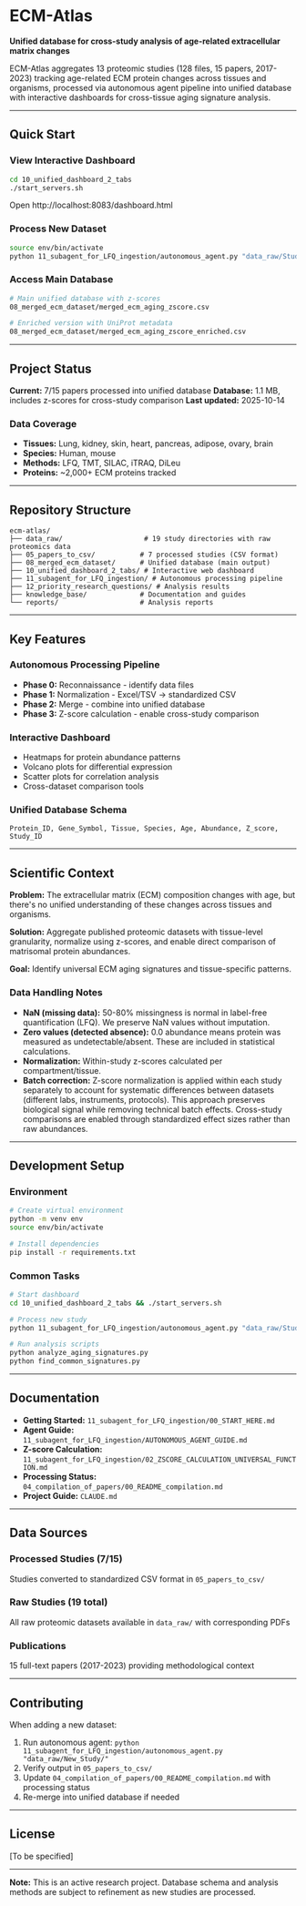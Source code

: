 # ECM-Atlas

**Unified database for cross-study analysis of age-related extracellular matrix changes**

ECM-Atlas aggregates 13 proteomic studies (128 files, 15 papers, 2017-2023) tracking age-related ECM protein changes across tissues and organisms, processed via autonomous agent pipeline into unified database with interactive dashboards for cross-tissue aging signature analysis.

---

## Quick Start

### View Interactive Dashboard
```bash
cd 10_unified_dashboard_2_tabs
./start_servers.sh
```
Open http://localhost:8083/dashboard.html

### Process New Dataset
```bash
source env/bin/activate
python 11_subagent_for_LFQ_ingestion/autonomous_agent.py "data_raw/Study_Name/"
```

### Access Main Database
```bash
# Main unified database with z-scores
08_merged_ecm_dataset/merged_ecm_aging_zscore.csv

# Enriched version with UniProt metadata
08_merged_ecm_dataset/merged_ecm_aging_zscore_enriched.csv
```

---

## Project Status

**Current:** 7/15 papers processed into unified database
**Database:** 1.1 MB, includes z-scores for cross-study comparison
**Last updated:** 2025-10-14

### Data Coverage
- **Tissues:** Lung, kidney, skin, heart, pancreas, adipose, ovary, brain
- **Species:** Human, mouse
- **Methods:** LFQ, TMT, SILAC, iTRAQ, DiLeu
- **Proteins:** ~2,000+ ECM proteins tracked

---

## Repository Structure

```
ecm-atlas/
├── data_raw/                    # 19 study directories with raw proteomics data
├── 05_papers_to_csv/           # 7 processed studies (CSV format)
├── 08_merged_ecm_dataset/      # Unified database (main output)
├── 10_unified_dashboard_2_tabs/ # Interactive web dashboard
├── 11_subagent_for_LFQ_ingestion/ # Autonomous processing pipeline
├── 12_priority_research_questions/ # Analysis results
├── knowledge_base/             # Documentation and guides
└── reports/                    # Analysis reports

```

---

## Key Features

### Autonomous Processing Pipeline
- **Phase 0:** Reconnaissance - identify data files
- **Phase 1:** Normalization - Excel/TSV → standardized CSV
- **Phase 2:** Merge - combine into unified database
- **Phase 3:** Z-score calculation - enable cross-study comparison

### Interactive Dashboard
- Heatmaps for protein abundance patterns
- Volcano plots for differential expression
- Scatter plots for correlation analysis
- Cross-dataset comparison tools

### Unified Database Schema
```csv
Protein_ID, Gene_Symbol, Tissue, Species, Age, Abundance, Z_score, Study_ID
```

---

## Scientific Context

**Problem:** The extracellular matrix (ECM) composition changes with age, but there's no unified understanding of these changes across tissues and organisms.

**Solution:** Aggregate published proteomic datasets with tissue-level granularity, normalize using z-scores, and enable direct comparison of matrisomal protein abundances.

**Goal:** Identify universal ECM aging signatures and tissue-specific patterns.

### Data Handling Notes
- **NaN (missing data):** 50-80% missingness is normal in label-free quantification (LFQ). We preserve NaN values without imputation.
- **Zero values (detected absence):** 0.0 abundance means protein was measured as undetectable/absent. These are included in statistical calculations.
- **Normalization:** Within-study z-scores calculated per compartment/tissue.
- **Batch correction:** Z-score normalization is applied within each study separately to account for systematic differences between datasets (different labs, instruments, protocols). This approach preserves biological signal while removing technical batch effects. Cross-study comparisons are enabled through standardized effect sizes rather than raw abundances.

---

## Development Setup

### Environment
```bash
# Create virtual environment
python -m venv env
source env/bin/activate

# Install dependencies
pip install -r requirements.txt
```

### Common Tasks
```bash
# Start dashboard
cd 10_unified_dashboard_2_tabs && ./start_servers.sh

# Process new study
python 11_subagent_for_LFQ_ingestion/autonomous_agent.py "data_raw/Study/"

# Run analysis scripts
python analyze_aging_signatures.py
python find_common_signatures.py
```

---

## Documentation

- **Getting Started:** `11_subagent_for_LFQ_ingestion/00_START_HERE.md`
- **Agent Guide:** `11_subagent_for_LFQ_ingestion/AUTONOMOUS_AGENT_GUIDE.md`
- **Z-score Calculation:** `11_subagent_for_LFQ_ingestion/02_ZSCORE_CALCULATION_UNIVERSAL_FUNCTION.md`
- **Processing Status:** `04_compilation_of_papers/00_README_compilation.md`
- **Project Guide:** `CLAUDE.md`

---

## Data Sources

### Processed Studies (7/15)
Studies converted to standardized CSV format in `05_papers_to_csv/`

### Raw Studies (19 total)
All raw proteomic datasets available in `data_raw/` with corresponding PDFs

### Publications
15 full-text papers (2017-2023) providing methodological context

---

## Contributing

When adding a new dataset:
1. Run autonomous agent: `python 11_subagent_for_LFQ_ingestion/autonomous_agent.py "data_raw/New_Study/"`
2. Verify output in `05_papers_to_csv/`
3. Update `04_compilation_of_papers/00_README_compilation.md` with processing status
4. Re-merge into unified database if needed

---

## License

[To be specified]

---

**Note:** This is an active research project. Database schema and analysis methods are subject to refinement as new studies are processed.
